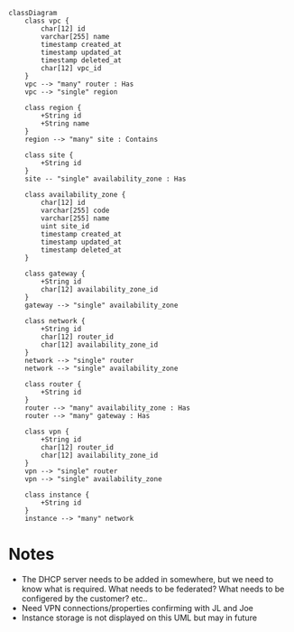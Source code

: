 ```mermaid
classDiagram
    class vpc {
        char[12] id
        varchar[255] name
        timestamp created_at
        timestamp updated_at
        timestamp deleted_at
        char[12] vpc_id
    }
    vpc --> "many" router : Has
    vpc --> "single" region

    class region {
        +String id
        +String name
    }
    region --> "many" site : Contains

    class site {
        +String id
    }
    site -- "single" availability_zone : Has

    class availability_zone {
        char[12] id 
        varchar[255] code
        varchar[255] name
        uint site_id
        timestamp created_at
        timestamp updated_at
        timestamp deleted_at
    }

    class gateway {
        +String id
        char[12] availability_zone_id
    }
    gateway --> "single" availability_zone

    class network {
        +String id
        char[12] router_id
        char[12] availability_zone_id
    }
    network --> "single" router
    network --> "single" availability_zone

    class router {
        +String id
    }
    router --> "many" availability_zone : Has
    router --> "many" gateway : Has

    class vpn {
        +String id
        char[12] router_id
        char[12] availability_zone_id
    }
    vpn --> "single" router
    vpn --> "single" availability_zone

    class instance {
        +String id
    }
    instance --> "many" network
```

# Notes

- The DHCP server needs to be added in somewhere, but we need to know what is required. What needs to be federated? What needs to be configered by the customer? etc..
- Need VPN connections/properties confirming with JL and Joe
- Instance storage is not displayed on this UML but may in future
